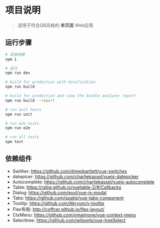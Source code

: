 # 项目说明

> 适用于符合QB风格的 **单页面** Web应用

## 运行步骤

``` bash
# 安装依赖
npm i

# 运行
npm run dev

# build for production with minification
npm run build

# build for production and view the bundle analyzer report
npm run build --report

# run unit tests
npm run unit

# run e2e tests
npm run e2e

# run all tests
npm test
```

## 依赖组件

 * Swither: https://github.com/drewjbartlett/vue-switches
 * datepicer: https://github.com/charliekassel/vuejs-datepicker
 * Autocomplete: https://github.com/charliekassel/vuejs-autocomplete
 * Table: https://ratiw.github.io/vuetable-2/#/Callbacks
 * Dialog: https://github.com/euvl/vue-js-modal
 * Tabs: https://github.com/spatie/vue-tabs-component
 * Tooltip: https://github.com/Akryum/v-tooltip
 * Flex布局: http://coffcer.github.io/flex-layout/
 * CtxMenu: https://github.com/vmaimone/vue-context-menu
 * Selecttree: https://github.com/wilsonIs/vue-treeSelect


